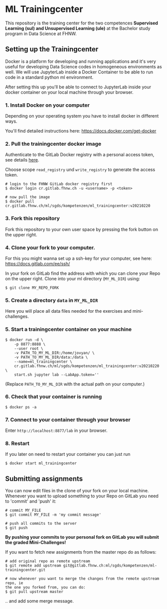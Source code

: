 # ML Trainingcenter

This repository is the training center for the two competences **Supervised
Learning (sul) and Unsupervised Learning (ule)** at the Bachelor study program
in Data Science at FHNW.


## Setting up the Trainingcenter

Docker is a platform for developing and running applications and it's very
useful for developing Data Science codes in homogeneous environments as well.
We will use JupyterLab inside a Docker Container to be able to run code in a
standard python ml environment.

After setting this up you'll be able to connect to JupyterLab inside your
docker container on your local machine through your browser.


### 1. Install Docker on your computer

Depending on your operating system you have to install docker in different ways.  

You'll find detailed instructions here: https://docs.docker.com/get-docker


### 2. Pull the trainingcenter docker image

Authenticate to the GitLab Docker registry with a personal access token, see
details
[here](https://docs.gitlab.com/ee/user/packages/container_registry/#authenticating-to-the-gitlab-container-registry).

Choose scope `read_registry` und `write_registry` to generate the access token.  

```
# login to the FHNW GitLab docker registry first
$ docker login cr.gitlab.fhnw.ch -u <username> -p <token>

# now pull the image
$ docker pull cr.gitlab.fhnw.ch/ml/sgds/kompetenzen/ml_trainingcenter:v20210220 
```

### 3. Fork this repository

Fork this repository to your own user space by pressing the fork button on the upper right.


### 4. Clone your fork to your computer. 

For this you might wanna set up a ssh-key for your computer, see here: https://docs.gitlab.com/ee/ssh/

In your fork on GitLab find the address with which you can clone your Repo on the upper right. Clone into your ml directory (`MY_ML_DIR`) using:

```
$ git clone MY_REPO_FORK
```

### 5. Create a directory `data` in `MY_ML_DIR`

Here you will place all data files needed for the exercises and mini-challenges.


### 5. Start a trainingcenter container on your machine

```
$ docker run -d \
    -p 8877:8888 \
    --user root \
    -v PATH_TO_MY_ML_DIR:/home/jovyan/ \
    -v PATH_TO_MY_ML_DIR/data:/data \
    --name=ml_trainingcenter \
    cr.gitlab.fhnw.ch/ml/sgds/kompetenzen/ml_trainingcenter:v20210220 \
    start.sh jupyter lab --LabApp.token=''

```

(Replace `PATH_TO_MY_ML_DIR` with the actual path on your computer.)

### 6. Check that your container is running

```
$ docker ps -a
```

### 7. Connect to your container through your browser

Enter `http://localhost:8877/lab` in your browser.


### 8. Restart

If you later on need to restart your container you can just run

```
$ docker start ml_trainingcenter
```


## Submitting assignments

You can now edit files in the clone of your fork on your local machine.
Whenever you want to upload something to your Repo on GitLab you need to
'commit' and 'push' it:

```
# commit MY_FILE
$ git commit MY_FILE -m 'my commit message'

# push all commits to the server
$ git push
```

**By pushing your commits to your personal fork on GitLab you will submit the
graded Mini-Challenges!**


If you want to fetch new assignments from the master repo do as follows:

```
# add original repo as remote upstream 
$ git remote add upstream git@gitlab.fhnw.ch:ml/sgds/kompetenzen/ml-trainingcenter.git

# now whenever you want to merge the changes from the remote upstream repo, ie
the one you forked from, you can do:
$ git pull upstream master
```

.. and add some merge message.

